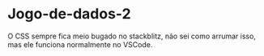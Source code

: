 # Jogo-de-dados-2

O CSS sempre fica meio bugado no stackblitz, não sei como arrumar isso, mas ele funciona normalmente no VSCode.
